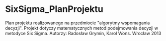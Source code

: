 SixSigma_PlanProjektu
=====================

Plan projektu realizowanego na przedmiocie "algorytmy wspomagania decyzji". Projekt dotyczy matematycznych metod podejmowania decyzji w metodyce Six Sigma. Autorzy: Radosław Grymin, Karol Wons. Wrocław 2013
